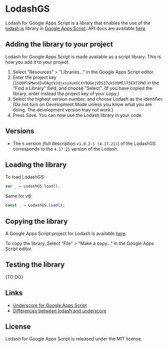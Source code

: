 # LodashGS

Lodash for Google Apps Script is a library that enables the use of the [lodash.js](https://lodash.com) library in [Google Apps Script](https://developers.google.com/apps-script/).
API docs are available [here](https://script.google.com/macros/library/versions/d/1SQ0PlSMwndIuOAgtVJdjxsuXueECtY9OGejVDS37ckSVbMll73EXf2PW).

## Adding the library to your project

Lodash for Google Apps Script is made available as a script library. This is how you add it to your project:

1. Select "Resources" > "Libraries..." in the Google Apps Script editor.
2. Enter the project key (`1SQ0PlSMwndIuOAgtVJdjxsuXueECtY9OGejVDS37ckSVbMll73EXf2PW`) in the "Find a Library" field, and choose "Select". (If you have copied the library, enter instead the project key of your copy.)
3. Select the highest version number, and choose Lodash as the identifier. (Do not turn on Development Mode unless you know what you are doing. The development version may not work.)
4. Press Save. You can now use the Lodash library in your code.

## Versions

- The `6` version (full description `v1.0.2-1 (4.17.21)`) of the LodashGS corresponds to the `4.17.21` version of the Lodash.

## Loading the library

To load LodashGS:

```js
var _ = LodashGS.load();
```

Same for v8:

```js
const _ = LodashGS.load();
```

## Copying the library

A Google Apps Script project for Lodash is available [here](https://script.google.com/d/1SQ0PlSMwndIuOAgtVJdjxsuXueECtY9OGejVDS37ckSVbMll73EXf2PW/edit?usp=sharing).

To copy the library, Select "File" > "Make a copy..." in the Google
Apps Script editor.

## Testing the library

{TO DO}

## Links

- [Underscore for Google Apps Script](https://github.com/simula-innovation/gas-underscore)
- [Differences between lodash and underscore](http://stackoverflow.com/questions/13789618)

## License

Lodash for Google Apps Script is released under the MIT license.
